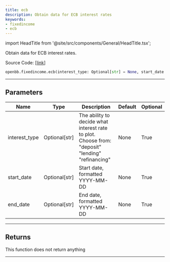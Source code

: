 ```yaml
---
title: ecb
description: Obtain data for ECB interest rates
keywords:
- fixedincome
- ecb
---
```


import HeadTitle from '@site/src/components/General/HeadTitle.tsx';

<HeadTitle title="fixedincome.ecb - Reference | OpenBB SDK Docs" />

Obtain data for ECB interest rates.

Source Code: [[link](https://github.com/OpenBB-finance/OpenBBTerminal/tree/main/openbb_terminal/fixedincome/fred_model.py#L688)]

```python wordwrap
openbb.fixedincome.ecb(interest_type: Optional[str] = None, start_date: Optional[str] = None, end_date: Optional[str] = None)
```

---

## Parameters

| Name | Type | Description | Default | Optional |
| ---- | ---- | ----------- | ------- | -------- |
| interest_type | Optional[str] | The ability to decide what interest rate to plot. Choose from:<br/>    "deposit"<br/>    "lending"<br/>    "refinancing" | None | True |
| start_date | Optional[str] | Start date, formatted YYYY-MM-DD | None | True |
| end_date | Optional[str] | End date, formatted YYYY-MM-DD | None | True |


---

## Returns

This function does not return anything

---

